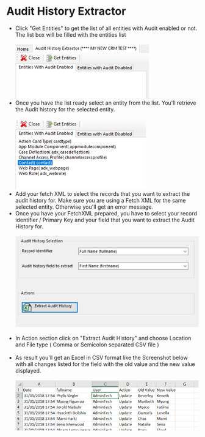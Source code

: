 # Audit History Extractor
<ul>
   <li> Click "Get Entities" to get the list of all entities with Audit enabled or not. The list box will be filled with the entities list 
      <br/> <br/><img src="./PictureDocumentation/1.png"/><br/>
   </li>
   <li>Once you have the list ready select an entity from the list. You'll retrieve the Audit history for the selected entity.
      <br/><br/><img src="./PictureDocumentation/2.png"/><br/>
   </li>
   <li>
      Add your fetch XML to select the records that you want to extract the audit history for. Make sure you are using a Fetch XML for the same selected entity. Otherwise you'll get an error message.<br/>
   <li>Once you have your FetchXML prepared, you have to select your record identifier / Primary Key and your field that you want to extract the Audit History for.<br/>
      <br/><img src="./PictureDocumentation/3.png"/><br/><br/>
   </li>
   <li>In Action section click on "Extract Audit History"  and choose Location and File type ( Comma or Semicolon separated CSV file )
      <br/><br/>
   </li>
   <li>As result you'll get an Excel in CSV format like the Screenshot below with all changes listed for the field with the old value and the new value displayed.<br/>
      <br/><img src="./PictureDocumentation/4.png"/><br/>
   </li>
</ul>